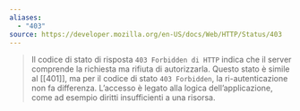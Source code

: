 ```yaml
---
aliases:
  - "403"
source: https://developer.mozilla.org/en-US/docs/Web/HTTP/Status/403
---
```


>Il codice di stato di risposta `403 Forbidden di HTTP` indica che il server comprende la richiesta ma rifiuta di autorizzarla. Questo stato è simile al [[401]], ma per il codice di stato `403 Forbidden`, la ri-autenticazione non fa differenza. L’accesso è legato alla logica dell’applicazione, come ad esempio diritti insufficienti a una risorsa.